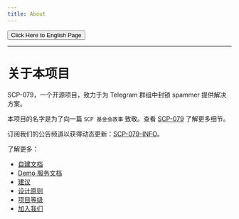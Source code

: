 ```yaml
---
title: About
---
```


<link rel="stylesheet" href="/css/chinese.css">
<button onmouseover="PlaySound('totop1')" onmouseout="StopSound('totop1')" onclick="window.location.href = '/about/';" class="en">Click Here to English Page</button>

---

# 关于本项目

SCP-079，一个开源项目，致力于为 Telegram 群组中封锁 spammer 提供解决方案。

本项目的名字是为了向一篇 `SCP 基金会故事` 致敬。查看 [SCP-079](http://www.scp-wiki.net/scp-079) 了解更多细节。

订阅我们的公告频道以获得动态更新：[SCP-079-INFO](https://t.me/SCP_079_INFO)。

了解更多：

- [自建文档](https://docs.scp-079.org)
- [Demo 服务文档](/readme/)
- [建议](/suggestions-zh/)
- [设计原则](/principles-zh/)
- [项目等级](/classes-zh/)
- [加入我们](/help-zh/)

<audio src="/audio/page/about.ogg" autoplay></audio>
